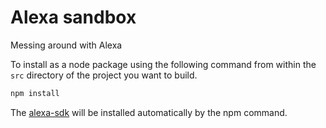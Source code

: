 # Alexa sandbox
Messing around with Alexa

To install as a node package using the following command from within the `src` directory of the project you want to build.
```bash
npm install
```

The [alexa-sdk](https://github.com/alexa/alexa-skills-kit-sdk-for-nodejs) will be installed automatically by the npm command.
